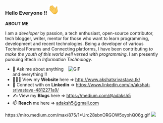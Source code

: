 ### Hello Everyone !!  <img src="https://github.com/ABSphreak/ABSphreak/blob/master/gifs/Hi.gif" width="35px">

**ABOUT ME** 

I am a *developer* by passion, a tech enthusiast, open-source contributor, tech blogger, writer, mentor for those who want to learn programming, development and recent technologies.
Being a developer of various Technical Forums and Connecting platforms, I have been contributing *to make the youth of this world well versed with programming*.
I am presently pursuing Btech in *Information Technology*.


<img align ="right" alt="GIF" src="https://media.giphy.com/media/wvQIqJyNBOCjK/giphy.gif" width="300px" />


- 💬 Ask me about anything and everything !! 
- 👨🏻‍💻 View my **Website** here => http://www.akshatsrivastava.tk/
- 💬 Connect with on **Linkedin** => https://www.linkedin.com/in/akshat-srivastava-4812271a9/
- ✍ View my **Blogs** here => https://medium.com/@adaksh5
- 📫 **Reach** me here => adaksh5@gmail.com

 <p>
https://miro.medium.com/max/875/1*Urc28sbnORGOW5oyohQ06g.gif
    <img src="https://img.shields.io/badge/Akshat-Srivastava-386938188?style=flat&logo=linkedin">
  </a>
 
<!-- <a href="https://medium.com/@adaksh5"><a href="https://www.linkedin.com/in/akshat-srivastava-4812271a9/">
    <img src="https://img.shields.io/badge/abhishek2x-30302f?style=flat&logo=medium">
  </a>
</p>>
